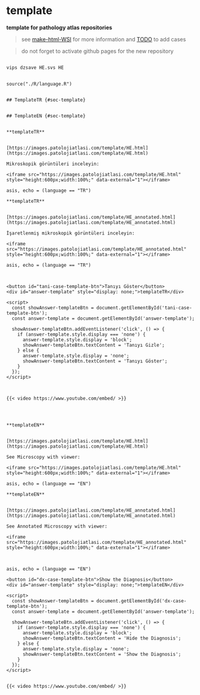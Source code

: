 # template



**template for pathology atlas repositories**




> see [make-html-WSI](https://github.com/pathologyatlas/make-html-WSI) for more information and [TODO](https://github.com/pathologyatlas/TODO) to add cases




> do not forget to activate github pages for the new repository




```zsh

vips dzsave HE.svs HE

```




```{r language template, echo=FALSE, include=TRUE}

source("./R/language.R")

```




```{asis, echo = (language == "TR")}

## TemplateTR {#sec-template}

```




```{asis, echo = (language == "EN")}

## TemplateEN {#sec-template}

```




```{asis, echo = (language == "TR")}

**templateTR**


[https://images.patolojiatlasi.com/template/HE.html](https://images.patolojiatlasi.com/template/HE.html)

Mikroskopik görüntüleri inceleyin:

<iframe src="https://images.patolojiatlasi.com/template/HE.html" style="height:600px;width:100%;" data-external="1"></iframe>

```

```{comment} 
asis, echo = (language == "TR")

**templateTR**


[https://images.patolojiatlasi.com/template/HE_annotated.html](https://images.patolojiatlasi.com/template/HE_annotated.html)

İşaretlenmiş mikroskopik görüntüleri inceleyin:

<iframe src="https://images.patolojiatlasi.com/template/HE_annotated.html" style="height:600px;width:100%;" data-external="1"></iframe>

```



```{comment}
asis, echo = (language == "TR")



<button id="tani-case-template-btn">Tanıyı Göster</button>
<div id="answer-template" style="display: none;">templateTR</div>

<script>
  const showAnswer-templateBtn = document.getElementById('tani-case-template-btn');
  const answer-template = document.getElementById('answer-template');

  showAnswer-templateBtn.addEventListener('click', () => {
    if (answer-template.style.display === 'none') {
      answer-template.style.display = 'block';
      showAnswer-templateBtn.textContent = 'Tanıyı Gizle';
    } else {
      answer-template.style.display = 'none';
      showAnswer-templateBtn.textContent = 'Tanıyı Göster';
    }
  });
</script>



{{< video https://www.youtube.com/embed/ >}}



```



```{asis, echo = (language == "EN")}

**templateEN**


[https://images.patolojiatlasi.com/template/HE.html](https://images.patolojiatlasi.com/template/HE.html)

See Microscopy with viewer: 

<iframe src="https://images.patolojiatlasi.com/template/HE.html" style="height:600px;width:100%;" data-external="1"></iframe>

```


```{comment}
asis, echo = (language == "EN")

**templateEN**


[https://images.patolojiatlasi.com/template/HE_annotated.html](https://images.patolojiatlasi.com/template/HE_annotated.html)

See Annotated Microscopy with viewer: 

<iframe src="https://images.patolojiatlasi.com/template/HE_annotated.html" style="height:600px;width:100%;" data-external="1"></iframe>



```

```{comment}
asis, echo = (language == "EN")

<button id="dx-case-template-btn">Show the Diagnosis</button>
<div id="answer-template" style="display: none;">templateEN</div>

<script>
  const showAnswer-templateBtn = document.getElementById('dx-case-template-btn');
  const answer-template = document.getElementById('answer-template');

  showAnswer-templateBtn.addEventListener('click', () => {
    if (answer-template.style.display === 'none') {
      answer-template.style.display = 'block';
      showAnswer-templateBtn.textContent = 'Hide the Diagnosis';
    } else {
      answer-template.style.display = 'none';
      showAnswer-templateBtn.textContent = 'Show the Diagnosis';
    }
  });
</script>


{{< video https://www.youtube.com/embed/ >}}



```
